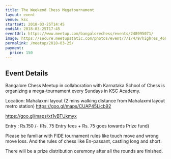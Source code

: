 ```yaml
---
title: The Weekend Chess Megatournament
layout: event
venue: ksc
startsAt: 2018-03-25T14:45
endsAt: 2018-03-25T17:45
eventUrl: https://www.meetup.com/bangalorechess/events/248995071/
image: https://secure.meetupstatic.com/photos/event/7/1/4/9/highres_469469001.jpeg
permalink: /meetup/2018-03-25/
payment:
  price: 150
---
```

## Event Details
Bangalore Chess Meetup in collaboration with Karnataka School of Chess is organizing a mega-tournament every Sundays in KSC Academy.

Location: Mahalaxmi layout (2 mins walking distance from Mahalaxmi layout metro station) https://goo.gl/maps/CUAP45Licb92

https://goo.gl/maps/xt1vBTUkmyx

Entry : Rs.150 /- (Rs. 75 Entry fees + Rs. 75 goes towards Prize fund)

Please be familiar with FIDE tournament rules like touch move and wrong move loss. And the rules of chess like En-passant, castling long and short.

There will be a prize distribution ceremony after all the rounds are finished.
